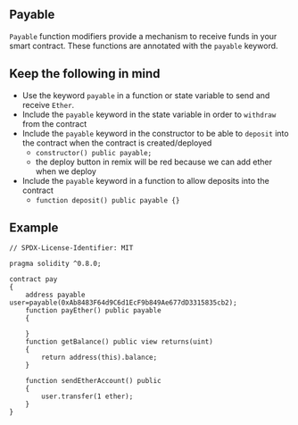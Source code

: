 ## Payable

`Payable` function modifiers provide a mechanism to receive funds in your smart contract. These functions are annotated with the `payable` keyword.

## Keep the following in mind
- Use the keyword `payable` in a function or state variable to send and receive `Ether`.
- Include the `payable` keyword in the state variable in order to `withdraw` from the contract
- Include the `payable` keyword in the constructor to be able to `deposit` into the contract when the contract is created/deployed
  - `constructor() public payable;`
  - the deploy button in remix will be red because we can add ether when we deploy
- Include the `payable` keyword in a function to allow deposits into the contract
  - `function deposit() public payable {}`

## Example
```solidity
// SPDX-License-Identifier: MIT

pragma solidity ^0.8.0;

contract pay
{
    address payable user=payable(0xAb8483F64d9C6d1EcF9b849Ae677dD3315835cb2);
    function payEther() public payable
    {

    }
    function getBalance() public view returns(uint)
    {
        return address(this).balance;
    }

    function sendEtherAccount() public 
    {
        user.transfer(1 ether);
    }
}
```
